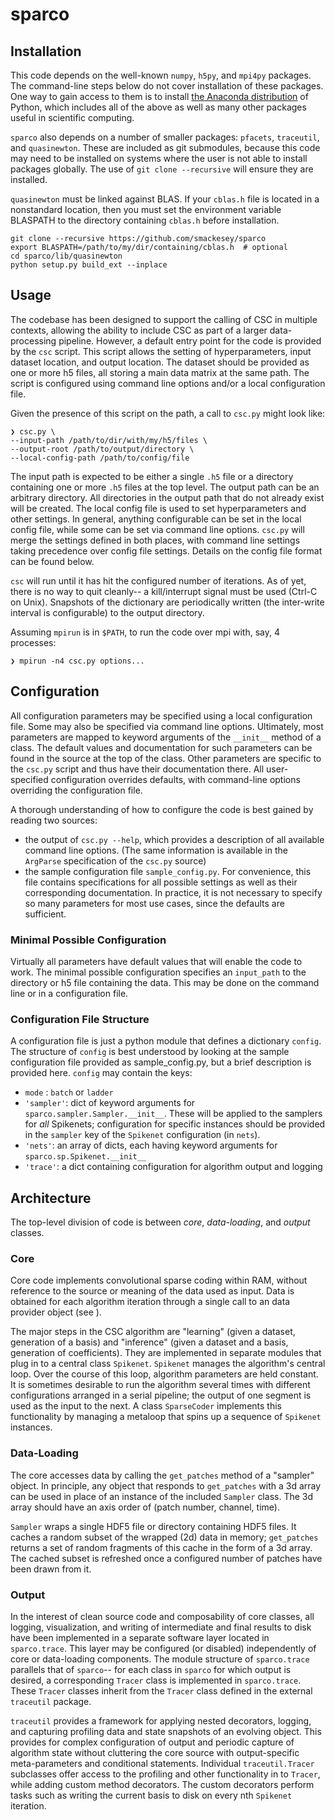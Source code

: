# sparco

## Installation

This code depends on the well-known `numpy`, `h5py`, and `mpi4py` packages. The command-line steps below do not cover installation of these packages. One way to gain access to them is to install [the Anaconda distribution](http://continuum.io/downloads) of Python, which includes all of the above as well as many other packages useful in scientific computing.

`sparco` also depends on a number of smaller packages: `pfacets`, `traceutil`, and `quasinewton`. These are included as git submodules, because this code may need to be installed on systems where the user is not able to install packages globally. The use of `git clone --recursive` will ensure they are installed.

`quasinewton` must be linked against BLAS. If your `cblas.h` file is located in a nonstandard location, then you must set the environment variable BLASPATH to the directory containing `cblas.h` before installation.

    git clone --recursive https://github.com/smackesey/sparco
    export BLASPATH=/path/to/my/dir/containing/cblas.h  # optional
    cd sparco/lib/quasinewton
    python setup.py build_ext --inplace

## Usage

The codebase has been designed to support the calling of CSC in multiple contexts, allowing the ability to include CSC as part of a larger data-processing pipeline. However, a default entry point for the code is provided by the `csc` script. This script allows the setting of hyperparameters, input dataset location, and output location. The dataset should be provided as one or more h5 files, all storing a main data matrix at the same path. The script is configured using command line options and/or a local configuration file.

Given the presence of this script on the path, a call to `csc.py` might look like:

    ❯ csc.py \
    --input-path /path/to/dir/with/my/h5/files \
    --output-root /path/to/output/directory \
    --local-config-path /path/to/config/file

The input path is expected to be either a single `.h5` file or a directory containing one or more `.h5` files at the top level. The output path can be an arbitrary directory. All directories in the output path that do not already exist will be created. The local config file is used to set hyperparameters and other settings. In general, anything configurable can be set in the local config file, while some can be set via command line options. `csc.py` will merge the settings defined in both places, with command line settings taking precedence over config file settings. Details on the config file format can be found below.

`csc` will run until it has hit the configured number of iterations. As of yet, there is no way to quit cleanly-- a kill/interrupt signal must be used (Ctrl-C on Unix). Snapshots of the dictionary are periodically written (the inter-write interval is configurable) to the output directory.

Assuming `mpirun` is in `$PATH`, to run the code over mpi with, say, 4 processes:

    ❯ mpirun -n4 csc.py options...

## Configuration

All configuration parameters may be specified using a local configuration file. Some may also be specified via command line options. Ultimately, most parameters are mapped to keyword arguments of the `__init__` method of a class. The default values and documentation for such parameters can be found in the source at the top of the class. Other parameters are specific to the `csc.py` script and thus have their documentation there.  All user-specified configuration overrides defaults, with command-line options overriding the configuration file.

A thorough understanding of how to configure the code is best gained by reading two sources:

- the output of `csc.py --help`, which provides a description of all available command line options. (The same information is available in the `ArgParse` specification of the `csc.py` source)
- the sample configuration file `sample_config.py`. For convenience, this file contains specifications for all possible settings as well as their corresponding documentation. In practice, it is not necessary to specify so many parameters for most use cases, since the defaults are sufficient.

### Minimal Possible Configuration

Virtually all parameters have default values that will enable the code to work. The minimal possible configuration specifies an `input_path` to the directory or h5 file containing the data. This may be done on the command line or in a configuration file.

### Configuration File Structure

A configuration file is just a python module that defines a dictionary `config`. The structure of `config` is best understood by looking at the sample configuration file provided as sample_config.py, but a brief description is provided here. `config` may contain the keys:

- `mode` : `batch` or `ladder`
- `'sampler'`: dict of keyword arguments for `sparco.sampler.Sampler.__init__`. These will be applied to the samplers for *all* Spikenets; configuration for specific instances should be provided in the `sampler` key of the `Spikenet` configuration (in `nets`).
- `'nets'`: an array of dicts, each having keyword arguments for `sparco.sp.Spikenet.__init__`
- `'trace'`: a dict containing configuration for algorithm output and logging

## Architecture

The top-level division of code is between *core*, *data-loading*, and *output* classes.

### Core

Core code implements convolutional sparse coding within RAM, without reference to the source or meaning of the data used as input. Data is obtained for each algorithm iteration through a single call to an data provider object (see [](#data-loading)).

The major steps in the CSC algorithm are "learning" (given a dataset, generation of a basis) and "inference" (given a dataset and a basis, generation of coefficients). They are implemented in separate modules that plug in to a central class `Spikenet`. `Spikenet` manages the algorithm's central loop. Over the course of this loop, algorithm parameters are held constant. It is sometimes desirable to run the algorithm several times with different configurations arranged in a serial pipeline; the output of one segment is used as the input to the next. A class `SparseCoder` implements this functionality by managing a metaloop that spins up a sequence of `Spikenet` instances.

### Data-Loading

The core accesses data by calling the `get_patches` method of a "sampler" object. In principle, any object that responds to `get_patches` with a 3d array can be used in place of an instance of the included `Sampler` class. The 3d array should have an axis order of (patch number, channel, time).

`Sampler` wraps a single HDF5 file or directory containing HDF5 files. It caches a random subset of the wrapped (2d) data in memory; `get_patches` returns a set of random fragments of this cache in the form of a 3d array. The cached subset is refreshed once a configured number of patches have been drawn from it.

### Output

In the interest of clean source code and composability of core classes, all logging, visualization, and writing of intermediate and final results to disk have been implemented in a separate software layer located in `sparco.trace`. This layer may be configured (or disabled) independently of core or data-loading components. The module structure of `sparco.trace` parallels that of `sparco`-- for each class in `sparco` for which output is desired, a corresponding `Tracer` class is implemented in `sparco.trace`. These `Tracer` classes inherit from the `Tracer` class defined in the external `traceutil` package.

`traceutil` provides a framework for applying nested decorators, logging, and capturing profiling data and state snapshots of an evolving object. This provides for complex configuration of output and periodic capture of algorithm state without cluttering the core source with output-specific meta-parameters and conditional statements. Individual `traceutil.Tracer` subclasses offer access to the profiling and other functionality in to `Tracer`, while adding custom method decorators. The custom decorators perform tasks such as writing the current basis to disk on every nth `Spikenet` iteration.
